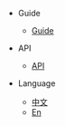 * Guide
  * [Guide](/en-US/quickstart.md)

* API
  * [API](/en-US/api.md)

* Language
  * [中文](/)
  * [En](/en-US/)
